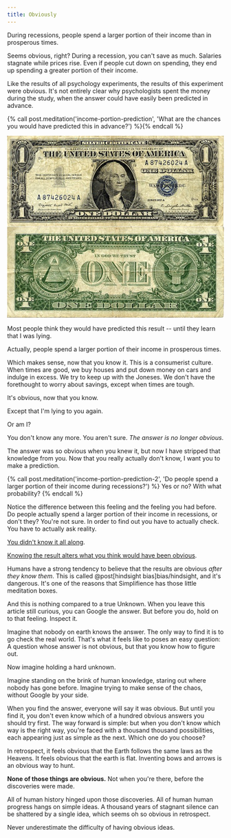 ```yaml
---
title: Obviously
---
```

During recessions, people spend a larger portion of their income than in prosperous times.

Seems obvious, right? During a recession, you can't save as much. Salaries stagnate while prices rise. Even if people cut down on spending, they end up spending a greater portion of their income.

Like the results of all psychology experiments, the results of this experiment were obvious. It's not entirely clear why psychologists spent the money during the study, when the answer could have easily been predicted in advance.

{% call post.meditation('income-portion-prediction', 'What are the chances you would have predicted this in advance?') %}{% endcall %}

![Dollar](/images/dollar.jpg)

Most people think they would have predicted this result -- until they learn that I was lying.

Actually, people spend a larger portion of their income in prosperous times.

Which makes sense, now that you know it. This is a consumerist culture. When times are good, we buy houses and put down money on cars and indulge in excess. We try to keep up with the Joneses. We don't have the forethought to worry about savings, except when times are tough.

It's obvious, now that you know.

Except that I'm lying to you again.

Or am I?

You don't know any more. You aren't sure. *The answer is no longer obvious*.

The answer was so obvious when you knew it, but now I have stripped that knowledge from you. Now that you really actually don't know, I want you to make a prediction.

{% call post.meditation('income-portion-prediction-2', 'Do people spend a larger portion of their income during recessions?') %}
Yes or no? With what probability?
{% endcall %}

Notice the difference between this feeling and the feeling you had before. Do people actually spend a larger portion of their income in recessions, or don't they? You're not sure. In order to find out you have to actually check. You have to actually ask reality.

[You didn't know it all along](http://csml.som.ohio-state.edu/Music829C/hindsight.bias.html).

[Knowing the result alters what you think would have been obvious](http://lesswrong.com/lw/il/hindsight_bias/).

Humans have a strong tendency to believe that the results are obvious *after they know them*. This is called @post[hindsight bias]bias/hindsight, and it's dangerous. It's one of the reasons that Simplifience has those little meditation boxes.

And this is nothing compared to a true Unknown. When you leave this article still curious, you can Google the answer. But before you do, hold on to that feeling. Inspect it.

Imagine that nobody on earth knows the answer. The only way to find it is to go check the real world. That's what it feels like to poses an easy question: A question whose answer is not obvious, but that you know how to figure out.

Now imagine holding a hard unknown.

Imagine standing on the brink of human knowledge, staring out where nobody has gone before. Imagine trying to make sense of the chaos, without Google by your side.

When you find the answer, everyone will say it was obvious. But until you find it, you don't even know which of a hundred obvious answers you should try first. The way forward is simple: but when you don't know which way is the right way, you're faced with a thousand thousand possibilities, each appearing just as simple as the next. Which one do you choose?

In retrospect, it feels obvious that the Earth follows the same laws as the Heavens. It feels obvious that the earth is flat. Inventing bows and arrows is an obvious way to hunt.

__None of those things are obvious.__ Not when you're there, before the discoveries were made.

All of human history hinged upon those discoveries. All of human human progress hangs on simple ideas. A thousand years of stagnant silence can be shattered by a single idea, which seems oh so obvious in retrospect.

Never underestimate the difficulty of having obvious ideas.
